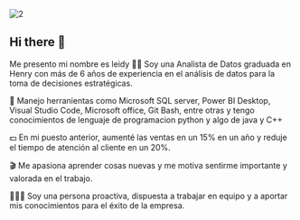 
![2](https://github.com/leymilena2531/leymilena2531/assets/114260905/63aa7236-8c23-4c63-ad9c-93eaacdfabfe)


## Hi there 👋
Me presento mi  nombre es leidy 
👩🏻 Soy una Analista de Datos graduada en Henry con más de 6 años de experiencia en el análisis de datos para la toma de decisiones estratégicas. 

🚩 Manejo herranientas como Microsoft SQL server, Power BI Desktop, Visual Studio Code, Microsoft office, Git Bash, entre otras y tengo conocimientos de lenguaje de programacion python y algo de java y C++

💵 En mi puesto anterior, aumenté las ventas en un 15% en un año y reduje el tiempo de atención al cliente en un 20%. 

🎬 Me apasiona aprender cosas nuevas y me motiva sentirme importante y valorada en el trabajo. 

🙆🏻‍♀️ Soy una persona proactiva, dispuesta a trabajar en equipo y a aportar mis conocimientos para el éxito de la empresa.
<!--
**leymilena2531/leymilena2531** is a ✨ _special_ ✨ repository because its `README.md` (this file) appears on your GitHub profile.

Here are some ideas to get you started:

- 🔭 I’m currently working on ...
- 🌱 I’m currently learning ...
- 👯 I’m looking to collaborate on ...
- 🤔 I’m looking for help with ...
- 💬 Ask me about ...
- 📫 How to reach me: ...
- 😄 Pronouns: ...
- ⚡ Fun fact: ...
-->
